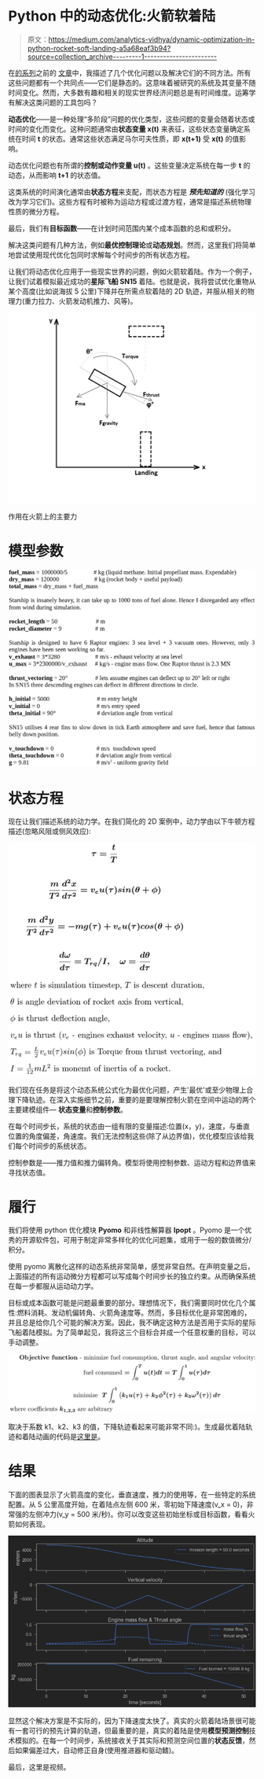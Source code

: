 # Python 中的动态优化:火箭软着陆

> 原文：<https://medium.com/analytics-vidhya/dynamic-optimization-in-python-rocket-soft-landing-a5a68eaf3b94?source=collection_archive---------1----------------------->

在[的](/analytics-vidhya/optimization-modelling-in-python-metaheuristics-with-constraints-c22b08c487e8)[系列](/analytics-vidhya/optimization-modelling-in-python-multiple-objectives-760b9f1f26ee)之前的 [文章](/analytics-vidhya/optimization-modelling-in-python-scipy-pulp-and-pyomo-d392376109f4)中，我描述了几个优化问题以及解决它们的不同方法。所有这些问题都有一个共同点——它们是静态的。这意味着被研究的系统及其变量不随时间变化。然而，大多数有趣和相关的现实世界经济问题总是有时间维度。运筹学有解决这类问题的工具包吗？

**动态优化**——是一种处理“多阶段”问题的优化类型，这些问题的变量会随着状态或时间的变化而变化。这种问题通常由**状态变量 x(t)** 来表征，这些状态变量确定系统在时间 **t** 的状态。通常这些状态满足马尔可夫性质，即 **x(t+1)** 受 **x(t)** 的值影响。

动态优化问题也有所谓的**控制或动作变量 u(t)** 。这些变量决定系统在每一步 **t** 的动态，从而影响 **t+1** 的状态值。

这类系统的时间演化通常由**状态方程**来支配，而状态方程是 ***预先知道的*** (强化学习改为学习它们)。这些方程有时被称为运动方程或过渡方程，通常是描述系统物理性质的微分方程。

最后，我们有**目标函数**——在计划时间范围内某个成本函数的总和或积分。

解决这类问题有几种方法，例如**最优控制理论**或**动态规划**。然而，这里我们将简单地尝试使用现代优化包同时求解每个时间步的所有状态方程。

让我们将动态优化应用于一些现实世界的问题，例如火箭软着陆。作为一个例子，让我们试着模拟最近成功的**星际飞船 SN15** 着陆。也就是说，我将尝试优化重物从某个高度(比如说海拔 5 公里)下降并在所需点软着陆的 2D 轨迹，并服从相关的物理力(重力拉力、火箭发动机推力、风等)。

![](img/066394372a21deff498e6af9fe36a584.png)

作用在火箭上的主要力

# 模型参数

![](img/37e865a97a4daa0e7d546df582ba9217.png)

# 状态方程

现在让我们描述系统的动力学。在我们简化的 2D 案例中，动力学由以下牛顿方程描述(忽略风阻或侧风效应):

![](img/c5775ac4c07d854eafa9f263534d08eb.png)

我们现在任务是将这个动态系统公式化为最优化问题，产生'最优'或至少物理上合理下降轨迹。在深入实施细节之前，重要的是要理解控制火箭在空间中运动的两个主要建模组件— **状态变量**和**控制参数**。

在每个时间步长，系统的状态由一组有限的变量描述:位置(x，y)，速度，与垂直位置的角度偏差，角速度。我们无法控制这些(除了从边界值)，优化模型应该给我们每个时间步的系统状态。

控制参数是——推力值和推力偏转角。模型将使用控制参数、运动方程和边界值来寻找状态值。

# 履行

我们将使用 python 优化模块 **Pyomo** 和非线性解算器 **Ipopt** 。Pyomo 是一个优秀的开源软件包，可用于制定非常多样化的优化问题集，或用于一般的数值微分/积分。

使用 pyomo 离散化这样的动态系统非常简单，感觉非常自然。在声明变量之后，上面描述的所有运动微分方程都可以写成每个时间步长的独立约束。从而确保系统在每一步都服从运动动力学。

目标或成本函数可能是问题最重要的部分。理想情况下，我们需要同时优化几个属性:燃料消耗、发动机偏转角、火箭角速度等。然而，多目标优化是非常困难的，并且总是给你几个可能的解决方案。因此，我不确定这种方法是否用于实际的星际飞船着陆模拟。为了简单起见，我将这三个目标合并成一个任意权重的目标，可以手动调整。

![](img/c171092fa3366ab538260c97ed012178.png)

取决于系数 k1、k2、k3 的值，下降轨迹看起来可能非常不同:)。生成最优着陆轨迹和着陆动画的代码是[这里是](https://github.com/Igor-Shvab/Rocket_soft_landing/blob/main/pyomo_rocket_soft_landing.ipynb)。

# 结果

下面的图表显示了火箭高度的变化，垂直速度，推力的使用等，在一些特定的系统配置。从 5 公里高度开始，在着陆点左侧 600 米，零初始下降速度(v_x = 0)，非常强的左侧冲力(v_y = 500 米/秒)。你可以改变这些初始坐标或目标函数，看看火箭如何表现。

![](img/8830bdccf49a1b7dd82c4a1c13229f4d.png)

显然这个解决方案是不实际的，因为下降速度太快了。真实的火箭着陆场景很可能有一套可行的预先计算的轨道，但最重要的是，真实的着陆是使用**模型预测控制**技术模拟的。在每一个时间步，系统接收关于其实际和预测空间位置的**状态反馈**，然后如果偏差过大，自动修正自身(使用推进器和驱动鳍)。

最后，这里是视频。